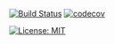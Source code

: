 [![Build Status](https://travis-ci.org/nikialeksey/image-search.svg?branch=master)](https://travis-ci.org/nikialeksey/image-search)
[![codecov](https://codecov.io/gh/nikialeksey/image-search/branch/master/graph/badge.svg)](https://codecov.io/gh/nikialeksey/image-search)

[![License: MIT](https://img.shields.io/badge/License-MIT-yellow.svg)](https://github.com/nikialeksey/image-search/blob/master/LICENSE)

